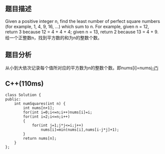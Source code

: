 ## 题目描述
Given a positive integer n, find the least number of perfect square numbers (for example, 1, 4, 9, 16, ...) which sum to n. 
For example, given n = 12, return 3 because 12 = 4 + 4 + 4; given n = 13, return 2 because 13 = 4 + 9. 
`` ``
给一个正整数n，找到平方数的和为n的整数个数。
## 题目分析
从小到大依次记录每个值所对应的平方数为n的整数个数。即nums[i]=nums[i-j*j](i>=j*j)
## C++(110ms)
```
class Solution {
public:
    int numSquares(int n) {
        int nums[n+1];
        for(int i=0;i<=n;i++)nums[i]=i;
        for(int i=2;i<=n;i++)
        {
            for(int j=1;j*j<=i;j++)
                nums[i]=min(nums[i],nums[i-j*j]+1);
        }
        return nums[n];
    }
};
```
